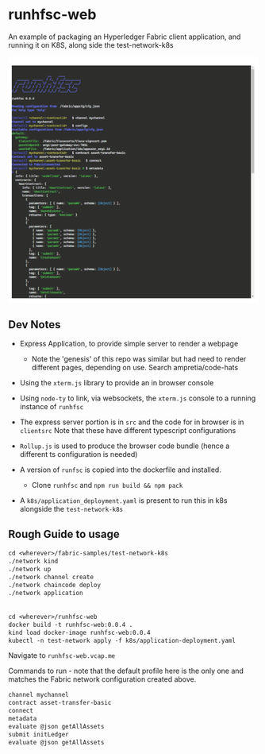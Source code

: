 # runhfsc-web

An example of packaging an Hyperledger Fabric client application, and running it on K8S, along side the test-network-k8s

![](runhfsc-web.png)

## Dev Notes

- Express Application, to provide simple server to render a webpage
  - Note the 'genesis' of this repo was similar but had need to render different pages, depending on use. Search ampretia/code-hats
- Using the `xterm.js` library to provide an in browser console
- Using `node-ty` to link, via websockets, the `xterm.js` console to a running instance of `runhfsc`

- The express server portion is in `src` and the code for in browser is in `clientsrc` Note that these have different typescript configurations
- `Rollup.js` is used to produce the browser code bundle (hence a different ts configuration is needed)

- A version of `runfsc` is copied into the dockerfile and installed.
  - Clone `runhfsc` and `npm run build && npm pack`
- A `k8s/application_deployment.yaml` is present to run this in k8s alongside the `test-network-k8s`

## Rough Guide to usage

```
cd <wherever>/fabric-samples/test-network-k8s
./network kind
./network up
./network channel create
./network chaincode deploy
./network application


cd <wherever>/runhfsc-web
docker build -t runhfsc-web:0.0.4 .
kind load docker-image runhfsc-web:0.0.4
kubectl -n test-network apply -f k8s/application-deployment.yaml
```


Navigate to `runhfsc-web.vcap.me`

Commands to run - note that the default profile here is the only one and matches the Fabric network configuration created above.

```
channel mychannel
contract asset-transfer-basic
connect
metadata
evaluate @json getAllAssets
submit initLedger
evaluate @json getAllAssets
```

